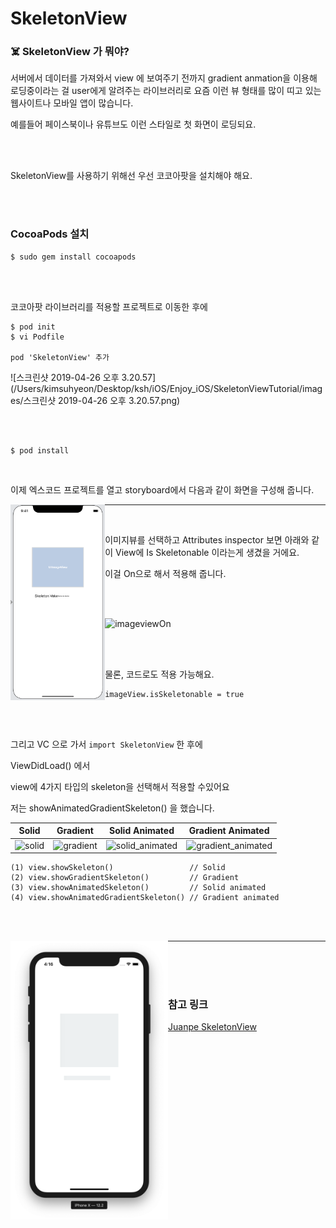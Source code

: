 # SkeletonView 



### ☠️ SkeletonView 가 뭐야?

서버에서 데이터를 가져와서 view 에 보여주기 전까지 gradient anmation을 이용해 로딩중이라는 걸 user에게 알려주는 라이브러리로 요즘 이런 뷰 형태를 많이 띠고 있는 웹사이트나 모바일 앱이 많습니다.

예를들어 페이스북이나 유튜브도 이런 스타일로 첫 화면이 로딩되요.



<br/>

<br/>

SkeletonView를 사용하기 위해선 우선 코코아팟을 설치해야 해요.

<br/><br/>

### CocoaPods 설치 

``` 
$ sudo gem install cocoapods
```

<br/>

<br/>

코코아팟 라이브러리를 적용할 프로젝트로 이동한 후에

```
$ pod init
$ vi Podfile 

pod 'SkeletonView' 추가 
```

![스크린샷 2019-04-26 오후 3.20.57](/Users/kimsuhyeon/Desktop/ksh/iOS/Enjoy_iOS/SkeletonViewTutorial/images/스크린샷 2019-04-26 오후 3.20.57.png)

<br/><br/>

```
$ pod install
```

<br/>

이제 엑스코드 프로젝트를 열고 storyboard에서 다음과 같이 화면을 구성해 줍니다. 



<img src="images/storyboard.png" width="30%" align="left">

 

***



<br/>

이미지뷰를 선택하고 Attributes inspector 보면 아래와 같이 View에 Is Skeletonable 이라는게 생겼을 거에요.

이걸 On으로 해서 적용해 줍니다.

<br/>

<br/>



![imageviewOn](/Users/kimsuhyeon/Desktop/ksh/iOS/Enjoy_iOS/SkeletonViewTutorial/images/imageviewOn.png)



<br/>

<br/>물론, 코드로도 적용 가능해요.

```
imageView.isSkeletonable = true
```

<br/><br/>

그리고 VC 으로 가서 `import SkeletonView` 한 후에

ViewDidLoad() 에서 

view에 4가지 타입의 skeleton을 선택해서 적용할 수있어요

저는  showAnimatedGradientSkeleton() 을 했습니다.



|                            Solid                             |                           Gradient                           |                        Solid Animated                        |                      Gradient Animated                       |
| :----------------------------------------------------------: | :----------------------------------------------------------: | :----------------------------------------------------------: | :----------------------------------------------------------: |
| ![solid](/Users/kimsuhyeon/Desktop/ksh/iOS/Enjoy_iOS/SkeletonViewTutorial/images/solid.png) | ![gradient](/Users/kimsuhyeon/Desktop/ksh/iOS/Enjoy_iOS/SkeletonViewTutorial/images/gradient.png) | ![solid_animated](/Users/kimsuhyeon/Desktop/ksh/iOS/Enjoy_iOS/SkeletonViewTutorial/images/solid_animated.gif) | ![gradient_animated](/Users/kimsuhyeon/Desktop/ksh/iOS/Enjoy_iOS/SkeletonViewTutorial/images/gradient_animated.gif) |



```
(1) view.showSkeleton()                 // Solid
(2) view.showGradientSkeleton()         // Gradient
(3) view.showAnimatedSkeleton()         // Solid animated
(4) view.showAnimatedGradientSkeleton() // Gradient animated
```





<br/><br/>



<img src="images/simulator.png" width="50%" align="left">

***





<br/>

<br/>

<br/>

### 참고 링크

[Juanpe SkeletonView](https://github.com/Juanpe/SkeletonView)